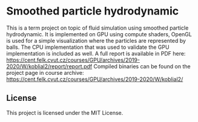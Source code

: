 # Smoothed particle hydrodynamic

This is a term project on topic of fluid simulation using smoothed particle hydrodynamic. It is implemented on GPU using compute shaders, OpenGL is used for a simple visualization where the particles are represented by balls. The CPU implementation that was used to validate the GPU implementation is included as well.
A full report is available in PDF here: https://cent.felk.cvut.cz/courses/GPU/archives/2019-2020/W/koblial2/report/report.pdf
Compiled binaries can be found on the project page in course archive: https://cent.felk.cvut.cz/courses/GPU/archives/2019-2020/W/koblial2/

## License

This project is licensed under the MIT License.
